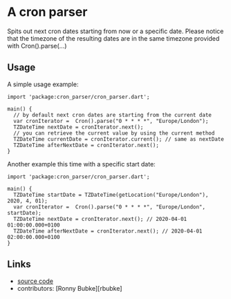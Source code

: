 # A cron parser

Spits out next cron dates starting from now or a specific date.
Please notice that the timezone of the resulting dates are in the
same timezone provided with Cron().parse(...)

## Usage

A simple usage example:

    import 'package:cron_parser/cron_parser.dart';

    main() {
      // by default next cron dates are starting from the current date
      var cronIterator =  Cron().parse("0 * * * *", "Europe/London");
      TZDateTime nextDate = cronIterator.next();
      // you can retrieve the current value by using the current method
      TZDateTime currentDate = cronIterator.current(); // same as nextDate
      TZDateTime afterNextDate = cronIterator.next();
    }

Another example this time with a specific start date:

    import 'package:cron_parser/cron_parser.dart';

    main() {
      TZDateTime startDate = TZDateTime(getLocation("Europe/London"), 2020, 4, 01);
      var cronIterator =  Cron().parse("0 * * * *", "Europe/London", startDate);
      TZDateTime nextDate = cronIterator.next(); // 2020-04-01 01:00:00.000+0100
      TZDateTime afterNextDate = cronIterator.next(); // 2020-04-01 02:00:00.000+0100
    }

## Links

- [source code][source]
- contributors: [Ronny Bubke][rbubke]

[source]: https://github.com/rbubke/cron-parser